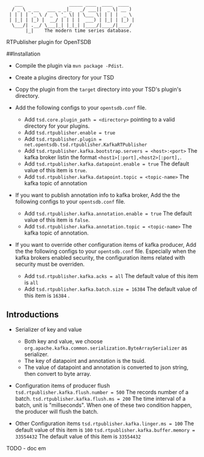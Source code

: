        ___                 _____ ____  ____  ____
      / _ \ _ __   ___ _ _|_   _/ ___||  _ \| __ )
     | | | | '_ \ / _ \ '_ \| | \___ \| | | |  _ \
     | |_| | |_) |  __/ | | | |  ___) | |_| | |_) |
      \___/| .__/ \___|_| |_|_| |____/|____/|____/
           |_|    The modern time series database.

 
RTPublisher plugin for OpenTSDB

##Installation
* Compile the plugin via ``mvn package -Pdist``.
* Create a plugins directory for your TSD
* Copy the plugin from the ``target`` directory into your TSD's plugin's directory.
* Add the following configs to your ``opentsdb.conf`` file.
    * Add ``tsd.core.plugin_path = <directory>`` pointing to a valid directory for your plugins.
    * Add ``tsd.rtpublisher.enable = true``
    * Add ``tsd.rtpublisher.plugin = net.opentsdb.tsd.rtpublisher.KafkaRTPublisher`` 
    * Add ``tsd.rtpublisher.kafka.bootstrap.servers = <host>:<port>`` The kafka broker listin the format ``<host1>[:port],<host2>[:port],``.
    * Add ``tsd.rtpublisher.kafka.datapoint.enable = true`` The default value of this item is ``true``.
    * Add ``tsd.rtpublisher.kafka.datapoint.topic = <topic-name>`` The kafka topic of annotation
* If you want to publish annotation info to kafka broker, Add the the following configs to your ``opentsdb.conf`` file.
    * Add ``tsd.rtpublisher.kafka.annotation.enable = true`` The default value of this item is ``false``.
    * Add ``tsd.rtpublisher.kafka.annotation.topic = <topic-name>`` The kafka topic of annotation.

* If you want to override other configuration items of kafka producer, Add the the following configs to your ``opentsdb.conf`` file.
Especially when the kafka brokers enabled security, the configuration items related with security must be overriden.
    * Add ``tsd.rtpublisher.kafka.acks = all`` The default value of this item is ``all`` 
    * Add ``tsd.rtpublisher.kafka.batch.size = 16384`` The default value of this item is ``16384`` .
    

## Introductions
* Serializer of key and value
    * Both key and value, we choose ``org.apache.kafka.common.serialization.ByteArraySerializer`` as serializer.
    * The key of datapoint and annotation is the tsuid.
    * The value of datapoint and annotation is converted to json string, then convert to byte array.
* Configuration items of producer flush
``tsd.rtpublisher.kafka.flush.number = 500`` The records number of a batch.
``tsd.rtpublisher.kafka.flush.ms = 200``  The time interval of a batch, unit is "millseconds".
When one of these two condition happen, the producer will flush the batch.

* Other Configuration items
``tsd.rtpublisher.kafka.linger.ms = 100`` The default value of this item is ``100`` 
``tsd.rtpublisher.kafka.buffer.memory = 33554432`` The default value of this item is ``33554432`` 

TODO - doc em
